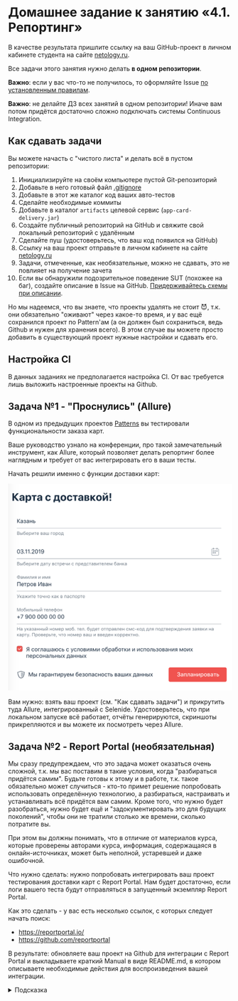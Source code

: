 # Домашнее задание к занятию «4.1. Репортинг»

В качестве результата пришлите ссылку на ваш GitHub-проект в личном кабинете студента на сайте [netology.ru](https://netology.ru).

Все задачи этого занятия нужно делать **в одном репозитории**.

**Важно**: если у вас что-то не получилось, то оформляйте Issue [по установленным правилам](../report-requirements.md).

**Важно**: не делайте ДЗ всех занятий в одном репозитории! Иначе вам потом придётся достаточно сложно подключать системы Continuous Integration.

## Как сдавать задачи

Вы можете начасть с "чистого листа" и делать всё в пустом репозитории:

1. Инициализируйте на своём компьютере пустой Git-репозиторий
1. Добавьте в него готовый файл [.gitignore](../.gitignore)
1. Добавьте в этот же каталог код ваших авто-тестов
1. Сделайте необходимые коммиты
1. Добавьте в каталог `artifacts` целевой сервис (`app-card-delivery.jar`)
1. Создайте публичный репозиторий на GitHub и свяжите свой локальный репозиторий с удалённым
1. Сделайте пуш (удостоверьтесь, что ваш код появился на GitHub)
1. Ссылку на ваш проект отправьте в личном кабинете на сайте [netology.ru](https://netology.ru)
1. Задачи, отмеченные, как необязательные, можно не сдавать, это не повлияет на получение зачета
1. Если вы обнаружили подозрительное поведение SUT (похожее на баг), создайте описание в Issue на GitHub. [Придерживайтесь схемы при описании](../report-requirements.md).

Но мы надеемся, что вы знаете, что проекты удалять не стоит 😈, т.к. они обязательно "оживают" через какое-то время, и у вас ещё сохранился проект по Pattern'ам (а он должен был сохраниться, ведь Github и нужен для хранения всего). В этом случае вы можете просто добавить в существующий проект нужные настройки и сдавать его.

## Настройка CI
    
В данных заданиях не предполагается настройка CI. От вас требуется лишь выложить настроенные проекты на Github.

## Задача №1 - "Проснулись" (Allure)

В одном из предыдущих проектов [Patterns](https://github.com/netology-code/aqa-homeworks/tree/master/patterns) вы тестировали функциональности заказа карт.

Ваше руководство узнало на конференции, про такой замечательный инструмент, как Allure, который позволяет делать репортинг более наглядным и требует от вас интегрировать его в ваши тесты.

Начать решили именно с функции доставки карт:

![](pic/order.png)

Вам нужно: взять ваш проект (см. "Как сдавать задачи") и прикрутить туда Allure, интегрированный с Selenide. Удостоверьтесь, что при локальном запуске всё работает, отчёты генерируются, скриншоты прикрепляются и вы можете их посмотреть через Allure.

## Задача №2 - Report Portal (необязательная)

Мы сразу предупреждаем, что это задача может оказаться очень сложной, т.к. мы вас поставим в такие условия, когда "разбираться придётся самим". Будьте готовы к этому и в работе, т.к. такое обязательно может случиться - кто-то примет решение попробовать использовать определённую технологию, а разбираться, настраивать и устанавливать всё придётся вам самим. Кроме того, что нужно будет разобраться, нужно будет ещё и "задокументировать это для будущих поколений", чтобы они не тратили столько же времени, сколько потратите вы.

При этом вы должны понимать, что в отличие от материалов курса, которые проверены авторами курса, информация, содержащаяся в онлайн-источниках, может быть неполной, устаревшей и даже ошибочной.

Что нужно сделать: нужно попробовать интегрировать ваш проект тестирования доставки карт с Report Portal. Нам будет достаточно, если логи вашего теста будут отправляться в запущенный экземпляр Report Portal.

Как это сделать - у вас есть несколько ссылок, с которых следует начать поиск:
* https://reportportal.io/
* https://github.com/reportportal

В результате: обновляете ваш проект на Github для интеграции с Report Portal и выкладываете краткий Manual в виде README.md, в котором описываете необходимые действия для воспроизведения вашей интеграции.

<details>
   <summary>Подсказка</summary>

   1. Достаточно часто разработчики решений предоставляют готовые Docker-файлы и даже docker-compose.yml, для того, чтобы вы могли "быстро развернуть" сервис и попробовать его в действии. 
   1. Часто такое бывает, что в официальном репо на Github выкладываются примеры интеграции. Возможно, стоит посмотреть там (по стеку используемых вами технологий: как минимум, JUnit5).
</details>

